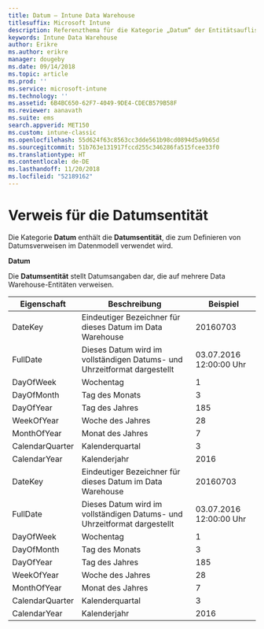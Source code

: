 ```yaml
---
title: Datum – Intune Data Warehouse
titlesuffix: Microsoft Intune
description: Referenzthema für die Kategorie „Datum“ der Entitätsauflistungen in der Intune Data Warehouse-API.
keywords: Intune Data Warehouse
author: Erikre
ms.author: erikre
manager: dougeby
ms.date: 09/14/2018
ms.topic: article
ms.prod: ''
ms.service: microsoft-intune
ms.technology: ''
ms.assetid: 6B4BC650-62F7-4049-9DE4-CDECB579B58F
ms.reviewer: aanavath
ms.suite: ems
search.appverid: MET150
ms.custom: intune-classic
ms.openlocfilehash: 55d624f63c8563cc3dde561b98cd0894d5a9b65d
ms.sourcegitcommit: 51b763e131917fccd255c346286fa515fcee33f0
ms.translationtype: HT
ms.contentlocale: de-DE
ms.lasthandoff: 11/20/2018
ms.locfileid: "52189162"
---
```

# <a name="reference-for-date-entity"></a>Verweis für die Datumsentität

Die Kategorie **Datum** enthält die **Datumsentität**, die zum Definieren von Datumsverweisen im Datenmodell verwendet wird.

**Datum**

Die **Datumsentität** stellt Datumsangaben dar, die auf mehrere Data Warehouse-Entitäten verweisen.


|    Eigenschaft     |                      Beschreibung                       |       Beispiel        |
|-----------------|--------------------------------------------------------|----------------------|
|     DateKey     | Eindeutiger Bezeichner für dieses Datum im Data Warehouse |       20160703       |
|    FullDate     |    Dieses Datum wird im vollständigen Datums- und Uhrzeitformat dargestellt     | 03.07.2016 12:00:00 Uhr |
|    DayOfWeek    |                      Wochentag                       |          1           |
|   DayOfMonth    |                      Tag des Monats                      |          3           |
|    DayOfYear    |                      Tag des Jahres                       |         185          |
|   WeekOfYear    |                      Woche des Jahres                      |          28          |
|   MonthOfYear   |                   Monat des Jahres                    |          7           |
| CalendarQuarter |                    Kalenderquartal                    |          3           |
|  CalendarYear   |                     Kalenderjahr                      |         2016         |
|     DateKey     | Eindeutiger Bezeichner für dieses Datum im Data Warehouse |       20160703       |
|    FullDate     |    Dieses Datum wird im vollständigen Datums- und Uhrzeitformat dargestellt     | 03.07.2016 12:00:00 Uhr |
|    DayOfWeek    |                      Wochentag                       |          1           |
|   DayOfMonth    |                      Tag des Monats                      |          3           |
|    DayOfYear    |                      Tag des Jahres                       |         185          |
|   WeekOfYear    |                      Woche des Jahres                      |          28          |
|   MonthOfYear   |                   Monat des Jahres                    |          7           |
| CalendarQuarter |                    Kalenderquartal                    |          3           |
|  CalendarYear   |                     Kalenderjahr                      |         2016         |


